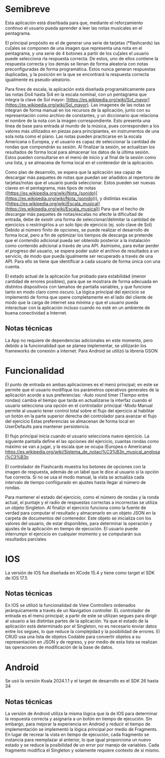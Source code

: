 # Semibreve

Esta aplicación está diseñbada para que, mediante el reforzamiento continuo el usuario pueda aprender a leer las notas musicales en el pentagrama.  

El principal propósito es el de generar una serie de tarjetas (*flashcards) las cu[ales se componen de una imagen que representa una nota en el pentagrama, y una serie de 4 botones a partir de los cu[ales el usuario puede selecciona rla respuesta correcta. De estos, uno de ellos contiene la respuesta correcta y los demás se llenan de forma aleatoria con notas preconfiguradas de forma programática. Estos nunca generan respuestas duplicadas, y la posición en la que se encontrará la respuesta correcta igualmente es pseudo-aleatorio.

Para fines de escala, la aplicación está diseñada programáticamente para las notas Do4 hasta Si4 en la escala nominal, con un pentagrama que integra la clave de Sol mayor:  [https://es.wikipedia.org/wiki/Sol_mayor](https://es.wikipedia.org/wiki/Sol_mayor). Las imagenes de las notas se integran de forma manual en los recursos de la aplicación, junto con su representación como archivo de constantes, y un diccionario que relaciona el nombre de la nota con la imagen correspondiente. Esto presenta una línea de base para entrada al mundo de la música, pues corresponden a los valores más utilizados en piezas para principiantes, en instrumentos de una sola nota como el piano. Las notas pueden practicarse en la escala Americana o Europea, y el usuario es capaz de seleccionar la cantidad de rondas que compondrán su sesión. Al finalizar la sesión, se actualizan los resultados de forma local para almacenar los datos de la última sesión. Estos pueden consultarse en el menú de inicio y al final de la sesión como una lista, y se almacena de forma local en el contenedor de la aplicación.

Como plan de desarrollo, se espera que la aplicación sea capaz de descargar más paquetes de notas que puedan ser añadidos al repertorio de tarjetas/notas que el usuario pueda seleccionar. Estos pueden ser nuevas claves en el pentagrama, más tipos de notas ([https://es.wikipedia.org/wiki/Nota_(sonido)](https://es.wikipedia.org/wiki/Nota_(sonido))), y distintas escalas ([https://es.wikipedia.org/wiki/Escala_musical](https://es.wikipedia.org/wiki/Escala_musical)) Para que el hecho de descargar más paquetes de notas/escalas no afecte la dificultad de entrada, debe de existir una forma de seleccionar/delimitar la cantidad de ejercicios o restringirlos a un solo tipo de ejercicio (ej. solo clave de Sol) Debido al número finito de opciones, se puede realizar el desarrollo de forma local, pero a fin de optimizar los tiempos de descarga se pretende que el contendio adicional pueda ser obtenido posterior a la instalación como contenido adicional a través de una API. Asimismo, para evitar perder el progreso del usuario, se espera poder subir el archivo de resultados a un servicio, de modo que pueda igualmente ser recuperado a través de una API. Para ello se tiene que identificar a cada usuario de forma única con una cuenta.

El estado actual de la aplicación fue probado para estabilidad (menor cantidad de errores posibles), para que se mostrara de forma adecuada en distintos dispositivos con tamaños de pantalla variables, y que funcione tanto en modo claro como oscuro. La lógica principal del ejercicio se implementó de forma que opere completamente en el lado del cliente de modo que la carga de internet sea mínima y que el usuario pueda interactuar con la aplicación incluso cuando no esté en un ambiente de buena conectividad a Internet.

## Notas técnicas

La App no requiere de dependencias adicionales en este momento, pero debido a la funcionalidad que se planea implementar, se utilizarán los frameworks de conexión a internet.
Para Android se utilizó la librería GSON

# Funcionalidad
El punto de entrada en ambas aplicaciones es el menú principal; en este se permite que el usuario modifique los parámetros operativos generales de la aplicación acorde a sus preferencias: 
-Auto round timer (Tiempo entre rondas) cambia el tiempo que tarda en actualizarse la interfaz cuando el usuario selecciona una opción en el controlador principal 
-Modo Manual permite al usuario tener control total sobre el flujo del ejercicio al habilitar un botón en la parte superior derecha del controlador para avanzar el flujo del ejercicio
Estas preferencias se almacenan de forma local en UserDefaults para mantener persistencia.

El flujo principal inicia cuando el usuario selecciona nuevo ejercicio. La siguiente pantalla define el las opciones del ejercicio, cuantas rondas como máximo se van a jugar, y la escala que se ocupa (Europea o Americana) https://es.wikipedia.org/wiki/Sistema_de_notaci%C3%B3n_musical_anglosaj%C3%B3n

El controlador de Flashcards muestra los botones de opciones con la imagen de respuesta, además de un label que le dice al usuario si la opción fue correcta. Si no se usa el modo manual, la vista se actualiza cada intervalo de tiempo confiigurado en ajustes hasta llegar al número de rondas.

Para mantener el estado del ejercicio, como el número de rondas y la ronda actual, el puntaje y el radio de respuestas correctas a incorrectas se utiliza un objeto Singleton. Al finalizr el ejercicio funciona como la fuente de verdad para computar el resultado y almacenarlo en un objeto JSON en la carpeta de documentos del contenedor. Este objeto se inicializa con los valores del usuario, de estar disponibles, para determinar la operación y ajustes de la aplicación en tiempo de ejecución.
El usuario puede interrumpir el ejercicio en cualquier momento y se computarán sus resultados parciales


# IOS

La versión de IOS fue diseñada en XCode 15.4 y tiene como target el SDK de IOS 17.5

## Notas técnicas

En IOS se utilizó la funcionalidad de View Controllers ordenados jerárquicamente a través de un Navigation controller. EL controlador de entrada es el menú principal; a partir de este se utilizan segues para dirigir al usuario a las distintas partes de la aplicación. Ya que el estado de la aplicación está determinado por el Singleton, no es necesario enviar datos entre los segues, lo que reduce la complejidad y la posibilidad de errores. El CRUD usa una lista de objetos Codable para convertir objetos a su representación en JSON y de regreso, y por medio de esta lista se realizan las operaciones de modificación de la base de datos.


# Android

Se usó la versión Koala 2024.1.1 y el target de desarrollo es el SDK 26 hasta 34

## Notas técnicas

La versión de Android utiliza la misma lógica que la de IOS para determinar la respuesta correcta y asignarla a un botón en tiempo de ejecución. 
Sin embargo, para mejorar la experiencia en Android y reducir el tiempo de implementación se implementó la lógica principal por medio de Fragments. En lugar de recrear la vista en tiempo de ejecución, cada fragmento se instancia para reemplazar al anterior, lo que igual proporciona un nuevo estado y se reduce la posibilidad de un error por manejo de variables. Cada fragmento modifica el Singleton y solamente requiere contexto de sí mismo.

